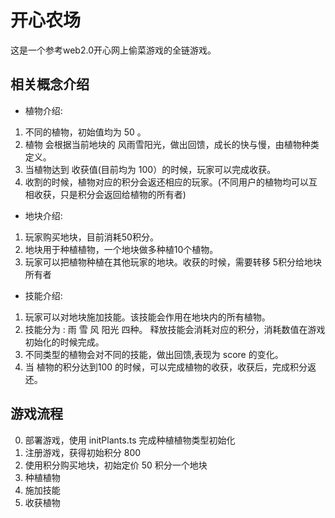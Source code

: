 # 开心农场

这是一个参考web2.0开心网上偷菜游戏的全链游戏。

## 相关概念介绍

- 植物介绍:

1. 不同的植物，初始值均为 50 。
2. 植物 会根据当前地块的 风雨雪阳光，做出回馈，成长的快与慢，由植物种类定义。
3. 当植物达到 收获值(目前均为 100）的时候，玩家可以完成收获。
4. 收割的时候，植物对应的积分会返还相应的玩家。(不同用户的植物均可以互相收获，只是积分会返回给植物的所有者)

- 地块介绍:

1. 玩家购买地块，目前消耗50积分。
2. 地块用于种植植物，一个地块做多种植10个植物。
3. 玩家可以把植物种植在其他玩家的地块。收获的时候，需要转移 5积分给地块所有者

- 技能介绍:

1. 玩家可以对地块施加技能。该技能会作用在地块内的所有植物。 
2. 技能分为 : 雨 雪 风 阳光 四种。 释放技能会消耗对应的积分，消耗数值在游戏初始化的时候完成。
3. 不同类型的植物会对不同的技能，做出回馈,表现为 score 的变化。
4. 当 植物的积分达到100 的时候，可以完成植物的收获，收获后，完成积分返还。

## 游戏流程

0. 部署游戏，使用 initPlants.ts 完成种植植物类型初始化
1. 注册游戏，获得初始积分 800
2. 使用积分购买地块，初始定价 50 积分一个地块
3. 种植植物
4. 施加技能
5. 收获植物
